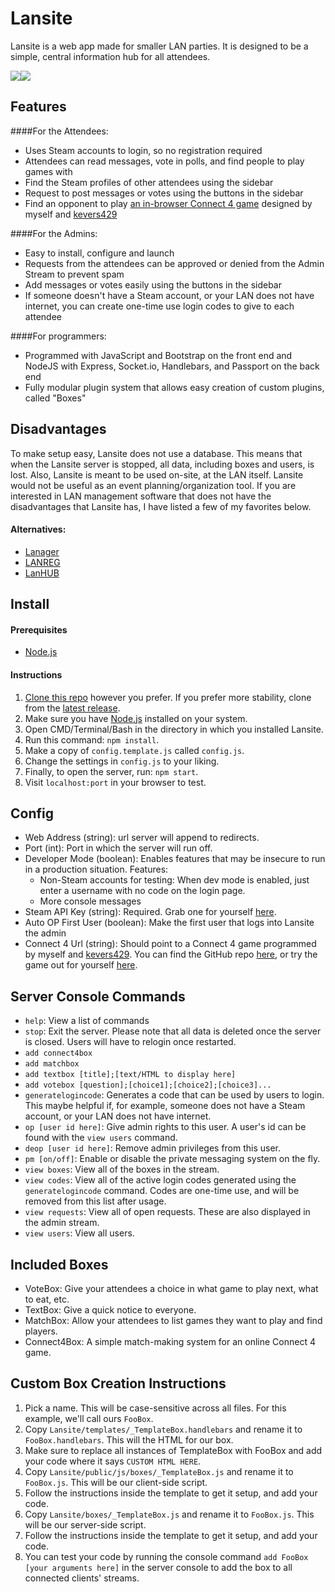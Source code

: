 # Lansite

Lansite is a web app made for smaller LAN parties. It is designed to be a simple, central information hub for all attendees.

![](https://cdn.pbrd.co/images/1BO4o3dm.png)![](https://cdn.pbrd.co/images/1BO5ubtv.png)

## Features

####For the Attendees:
* Uses Steam accounts to login, so no registration required
* Attendees can read messages, vote in polls, and find people to play games with
* Find the Steam profiles of other attendees using the sidebar
* Request to post messages or votes using the buttons in the sidebar
* Find an opponent to play [an in-browser Connect 4 game](https://github.com/kevers429/connect4) designed by myself and [kevers429](https://github.com/kevers429/)

####For the Admins:
* Easy to install, configure and launch
* Requests from the attendees can be approved or denied from the Admin Stream to prevent spam
* Add messages or votes easily using the buttons in the sidebar
* If someone doesn't have a Steam account, or your LAN does not have internet, you can create one-time use login codes to give to each attendee

####For programmers:
* Programmed with JavaScript and Bootstrap on the front end and NodeJS with Express, Socket.io, Handlebars, and Passport on the back end
* Fully modular plugin system that allows easy creation of custom plugins, called "Boxes"

## Disadvantages
To make setup easy, Lansite does not use a database. This means that when the Lansite server is stopped, all data, including boxes and users, is lost.
Also, Lansite is meant to be used on-site, at the LAN itself. Lansite would not be useful as an event planning/organization tool.
If you are interested in LAN management software that does not have the disadvantages that Lansite has, I have listed a few of my favorites below.

#### Alternatives:
* [Lanager](https://github.com/zeropingheroes/lanager)
* [LANREG](https://www.lanreg.org/)
* [LanHUB](https://lanhub.net/)

## Install

#### Prerequisites
* [Node.js](https://nodejs.org/)

#### Instructions
1. [Clone this repo](https://help.github.com/articles/cloning-a-repository/) however you prefer. If you prefer more stability, clone from the [latest release](https://github.com/tannerkrewson/Lansite/releases).
2. Make sure you have [Node.js](https://nodejs.org/) installed on your system.
2. Open CMD/Terminal/Bash in the directory in which you installed Lansite.
3. Run this command: `npm install`.
3. Make a copy of `config.template.js` called `config.js`.
4. Change the settings in `config.js` to your liking.
5. Finally, to open the server, run: `npm start`.
6. Visit `localhost:port` in your browser to test.

## Config
* Web Address (string): url server will append to redirects.
* Port (int): Port in which the server will run off.
* Developer Mode (boolean): Enables features that may be insecure to run in a production situation.
  Features:
  * Non-Steam accounts for testing: When dev mode is enabled, just enter a username with no code on the login page.
  * More console messages
* Steam API Key (string): Required. Grab one for yourself [here](http://steamcommunity.com/dev/apikey).
* Auto OP First User (boolean): Make the first user that logs into Lansite the admin
* Connect 4 Url (string): Should point to a Connect 4 game programmed by myself and [kevers429](https://github.com/kevers429/). You can find the GitHub repo  [here](https://github.com/kevers429/connect4), or try the game out for yourself [here](http://kevers429.github.io/connect4/).

## Server Console Commands
* `help`: View a list of commands
* `stop`: Exit the server. Please note that all data is deleted once the server is closed. Users will have to relogin once restarted.
* `add connect4box`
* `add matchbox`
* `add textbox [title];[text/HTML to display here]`
* `add votebox [question];[choice1];[choice2];[choice3]...`
* `generatelogincode`: Generates a code that can be used by users to login. This maybe helpful if, for example, someone does not have a Steam account, or your LAN does not have internet.
* `op [user id here]`: Give admin rights to this user. A user's id can be found with the `view users` command.
* `deop [user id here]`: Remove admin privileges from this user.
* `pm [on/off]`: Enable or disable the private messaging system on the fly.
* `view boxes`: View all of the boxes in the stream.
* `view codes`: View all of the active login codes generated using the `generatelogincode` command. Codes are one-time use, and will be removed from this list after usage.
* `view requests`: View all of open requests. These are also displayed in the admin stream.
* `view users`: View all users.

## Included Boxes
* VoteBox: Give your attendees a choice in what game to play next, what to eat, etc.
* TextBox: Give a quick notice to everyone.
* MatchBox: Allow your attendees to list games they want to play and find players.
* Connect4Box: A simple match-making system for an online Connect 4 game.

## Custom Box Creation Instructions
1. Pick a name. This will be case-sensitive across all files. For this example, we'll call ours `FooBox`.
2. Copy `Lansite/templates/_TemplateBox.handlebars` and rename it to `FooBox.handlebars`. This will the HTML for our box.
3. Make sure to replace all instances of TemplateBox with FooBox and add your code where it says `CUSTOM HTML HERE`.
4. Copy `Lansite/public/js/boxes/_TemplateBox.js` and rename it to `FooBox.js`. This will be our client-side script.
5. Follow the instructions inside the template to get it setup, and add your code.
6. Copy `Lansite/boxes/_TemplateBox.js` and rename it to `FooBox.js`. This will be our server-side script.
7. Follow the instructions inside the template to get it setup, and add your code.
8. You can test your code by running the console command `add FooBox [your arguments here]` in the server console to add the box to all connected clients' streams.
